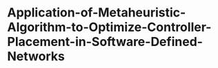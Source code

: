 # Application-of-Metaheuristic-Algorithm-to-Optimize-Controller-Placement-in-Software-Defined-Networks